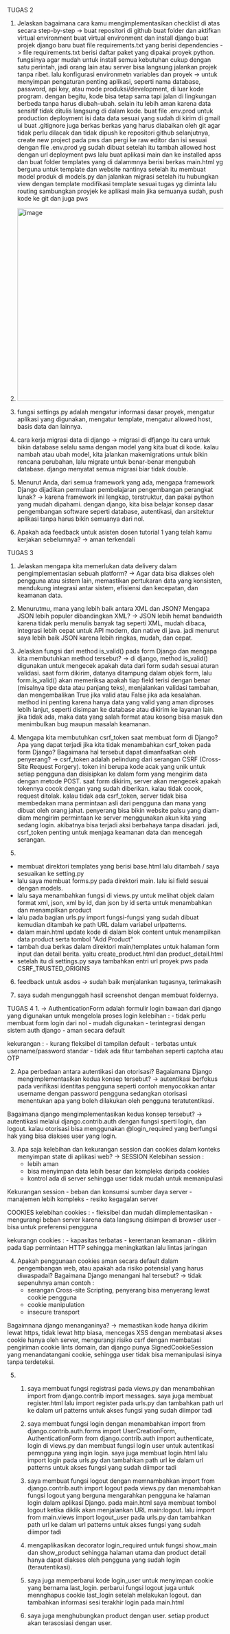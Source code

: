 TUGAS 2

1. Jelaskan bagaimana cara kamu mengimplementasikan checklist di atas secara step-by-step ->
buat repositori di github
buat folder dan aktifkan virtual environment
buat virtual environment dan install django
buat projek django baru
buat file requirements.txt yang berisi dependencies -> file requirements.txt berisi daftar paket yang dipakai proyek python. fungsinya agar mudah untuk install semua kebutuhan cukup dengan satu perintah, jadi orang lain atau server bisa langsung jalankan projek tanpa ribet.
lalu konfigurasi environmetn variables dan proyek -> untuk menyimpan pengaturan penting aplikasi, seperti nama database, password, api key, atau mode produksi/development, di luar kode program. dengan begitu, kode bisa tetap sama tapi jalan di lingkungan berbeda tanpa harus diubah-ubah. selain itu lebih aman karena data sensitif tidak ditulis langsung di dalam kode.
buat file .env.prod untuk production deployment isi data data sesuai yang sudah di kirim di gmail ui
buat .gitignore juga berkas berkas yang harus diabaikan oleh git agar tidak perlu dilacak dan tidak dipush ke repositori github
selanjutnya, create new project pada pws dan pergi ke raw editor dan isi sesuai dengan file .env.prod yg sudah dibuat
setelah itu tambah allowed host dengan url deployment pws
lalu buat aplikasi main dan ke installed apss
dan buat folder templates yang di dalammnya berisi berkas main.html yg berguna untuk template dan website nantinya
setelah itu membuat model produk di models.py dan jalankan migrasi
setelah itu hubungkan view dengan template
modifikasi template sesuai tugas yg diminta
lalu routing sambungkan proyjek ke aplikasi main
jika semuanya sudah, push kode ke git dan juga pws

2. <img width="568" height="449" alt="image" src="https://github.com/user-attachments/assets/18aa60d6-4342-4a3e-b740-8adc9e70628a" />

3. fungsi settings.py adalah mengatur informasi dasar proyek, mengatur aplikasi yang digunakan, mengatur template, mengatur allowed host, basis data dan lainnya.

4. cara kerja migrasi data di django -> migrasi di dfjango itu cara untuk bikin database selalu sama dengan model yang kita buat di kode. kalau nambah atau ubah model, kita jalankan makemigrations untuk bikin rencana perubahan, lalu migrate untuk benar-benar mengubah database. django menyatat semua migrasi biar tidak double.

5. Menurut Anda, dari semua framework yang ada, mengapa framework Django dijadikan permulaan pembelajaran pengembangan perangkat lunak?
-> karena framework ini lengkap, terstruktur, dan pakai python yang mudah dipahami. dengan django, kita bisa belajar konsep dasar pengembangan software seperti database, autentikasi, dan arsitektur aplikasi tanpa harus bikin semuanya dari nol.

5. Apakah ada feedback untuk asisten dosen tutorial 1 yang telah kamu kerjakan sebelumnya?
-> aman terkendali

TUGAS 3
1. Jelaskan mengapa kita memerlukan data delivery dalam pengimplementasian sebuah platform?
-> Agar data bisa diakses oleh pengguna atau sistem lain, memastikan pertukaran data yang konsisten, mendukung integrasi antar sistem, efisiensi dan kecepatan, dan keamanan data.

2. Menurutmu, mana yang lebih baik antara XML dan JSON? Mengapa JSON lebih populer dibandingkan XML?
-> JSON lebih hemat bandwidth karena tidak perlu menulis banyak tag seperti XML, mudah dibaca, integrasi lebih cepat untuk API modern, dan native di java. jadi menurut saya lebih baik JSON karena lebih ringkas, mudah, dan cepat.

3. Jelaskan fungsi dari method is_valid() pada form Django dan mengapa kita membutuhkan method tersebut?
-> di django, method is_valid() digunakan untuk mengecek apakah data dari form sudah sesuai aturan validasi. saat form dikirim, datanya ditampung dalam objek form, lalu form.is_valid() akan memeriksa apakah tiap field terisi dengan benar (misalnya tipe data atau panjang teks), menjalankan validasi tambahan, dan mengembalikan True jika valid atau False jika ada kesalahan. method ini penting karena hanya data yang valid yang aman diproses lebih lanjut, seperti disimpan ke database atau dikirim ke layanan lain. jika tidak ada, maka data yang salah format atau kosong bisa masuk dan menimbulkan bug maupun masalah keamanan.

4. Mengapa kita membutuhkan csrf_token saat membuat form di Django? Apa yang dapat terjadi jika kita tidak menambahkan csrf_token pada form Django? Bagaimana hal tersebut dapat dimanfaatkan oleh penyerang?
-> csrf_token adalah pelindung dari serangan CSRF (Cross-Site Request Forgery). token ini berupa kode acak yang unik untuk setiap pengguna dan disisipkan ke dalam form yang mengirim data dengan metode POST. saat form dikirim, server akan mengecek apakah tokennya cocok dengan yang sudah diberikan. kalau tidak cocok, request ditolak. kalau tidak ada csrf_token, server tidak bisa membedakan mana permintaan asli dari pengguna dan mana yang dibuat oleh orang jahat. penyerang bisa bikin website palsu yang diam-diam mengirim permintaan ke server menggunakan akun kita yang sedang login. akibatnya bisa terjadi aksi berbahaya tanpa disadari. jadi, csrf_token penting untuk menjaga keamanan data dan mencegah serangan.

5. 
 - membuat direktori templates yang berisi base.html lalu ditambah / saya sesuaikan ke setting.py
 - lalu saya membuat forms.py pada direktori main. lalu isi field sesuai dengan models.
 - lalu saya menambahkan fungsi di views.py untuk melihat objek dalam format xml, json, xml by id, dan json by id serta untuk menambahkan dan menampilkan product
 - lalu pada bagian urls.py import fungsi-fungsi yang sudah dibuat kemudian ditambah ke path URL dalam variabel urlpatterns.
 - dalam main.html update kode di dalam blok content untuk menampilkan data product serta tombol "Add Product"
 - tambah dua berkas dalam direktori main/templates untuk halaman form input dan detail berita. yaitu create_product.html dan product_detail.html
 - setelah itu di settings.py saya tambahkan entri url proyek pws pada CSRF_TRUSTED_ORIGINS


6. feedback untuk asdos -> sudah baik menjalankan tugasnya, terimakasih

7. saya sudah mengunggah hasil screenshot dengan membuat foldernya.

TUGAS 4
1. 
-> AuthenticationForm adalah formulir login bawaan dari django yang digunakan untuk mengelola proses login
kelebihan : 
    - tidak perlu membuat form login dari nol
    - mudah digunakan
    - terintegrasi dengan sistem auth django 
    - aman secara default

kekurangan : 
    - kurang fleksibel di tampilan default 
    - terbatas untuk username/password standar
    - tidak ada fitur tambahan seperti captcha atau OTP

2. Apa perbedaan antara autentikasi dan otorisasi? Bagaiamana Django mengimplementasikan kedua konsep tersebut?
-> autentikasi berfokus pada verifikasi identitas pengguna seperti contoh menyocokkan antar username dengan password pengguna sedangkan otorisasi menentukan apa yang boleh dilakukan oleh pengguna teratutentikasi. 

Bagaimana django mengimplementasikan kedua konsep tersebut?
-> autentikasi melalui django.contrib.auth dengan fungsi sperti login, dan logout. kalau otorisasi bisa menggunakan @login_required yang berfungsi hak yang bisa diakses user yang login.

3. Apa saja kelebihan dan kekurangan session dan cookies dalam konteks menyimpan state di aplikasi web?
-> 
SESSION
Kelebihan session : 
    - lebih aman
    - bisa menyimpan data lebih besar dan kompleks daripda cookies
    - kontrol ada di server sehingga user tidak mudah untuk memanipulasi

Kekurangan session
    - beban dan konsumsi sumber daya server
    - manajemen lebih kompleks 
    - resiko kegagalan server

COOKIES
kelebihan cookies : 
    - fleksibel dan mudah diimplementasikan
    - mengurangi beban server karena data langsung disimpan di browser user
    - bisa untuk preferensi pengguna

kekurangn cookies :
    - kapasitas terbatas
    - kerentanan keamanan
    - dikirim pada tiap permintaan HTTP sehingga meningkatkan lalu lintas jaringan

4. Apakah penggunaan cookies aman secara default dalam pengembangan web, atau apakah ada risiko potensial yang harus diwaspadai? Bagaimana Django menangani hal tersebut?
-> tidak sepenuhnya aman
contoh : 
    - serangan Cross-site Scripting, penyerang bisa menyerang lewat cookie pengguna
    - cookie manipulation
    - insecure transport

Bagaimnana django menanganinya?
-> memastikan kode hanya dikirim lewat https, tidak lewat http biasa, mencegas XSS dengan membatasi akses cookie hanya oleh server, mengurangi risiko csrf dengan membatasi pengiriman cookie lints domain, dan django punya SignedCookieSession yang menandatangani cookie, sehingga user tidak bisa memanipulasi isinya tanpa terdeteksi.

5. 
    1. saya membuat fungsi registrasi pada views.py dan menambahkan import from django.contrib import messages. saya juga membuat register.html lalu import register pada urls.py dan tambahkan path url ke dalam url patterns untuk akses fungsi yang sudah diimpor tadi

    2. saya membuat fungsi login dengan menambahkan import from django.contrib.auth.forms import UserCreationForm, AuthenticationForm from django.contrib.auth import authenticate, login di views.py dan membuat fungsi login user untuk autentikasi pemngguna yang ingin login. saya juga membuat login.html lalu import login pada urls.py dan tambahkan path url ke dalam url patterns untuk akses fungsi yang sudah diimpor tadi

    3. saya membuat fungsi logout dengan memnambahkan import from django.contrib.auth import logout pada views.py dan menambahkan fungsi logout yang berguna mengarahkan pengguna ke halaman login dalam aplikasi Django. pada main.html saya membuat tombol logout ketika diklik akan menjalankan URL main:logout. lalu import from main.views import logout_user pada urls.py dan tambahkan path url ke dalam url patterns untuk akses fungsi yang sudah diimpor tadi

    4. mengaplikasikan decorator login_required untuk fungsi show_main dan show_product sehingga halaman utama dan product detail hanya dapat diakses oleh pengguna yang sudah login (terautentikasi).

    5. saya juga memperbarui kode login_user untuk menyimpan cookie yang bernama last_login. perbarui fungsi logout juga untuk mennghapus cookie last_login setelah melakukan logout. dan tambahkan informasi sesi terakhir login pada main.html

    6. saya juga menghubungkan product dengan user. setiap product akan terasosiasi dengan user.
